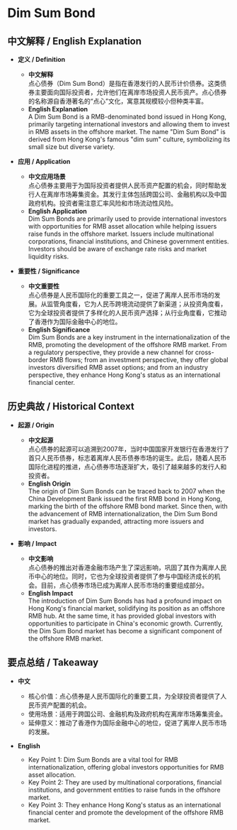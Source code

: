 # Dim Sum Bond

## 中文解释 / English Explanation

* **定义 / Definition**  
  - **中文解释**  
    点心债券（Dim Sum Bond）是指在香港发行的人民币计价债券。这类债券主要面向国际投资者，允许他们在离岸市场投资人民币资产。点心债券的名称源自香港著名的“点心”文化，寓意其规模较小但种类丰富。  
  - **English Explanation**  
    A Dim Sum Bond is a RMB-denominated bond issued in Hong Kong, primarily targeting international investors and allowing them to invest in RMB assets in the offshore market. The name "Dim Sum Bond" is derived from Hong Kong's famous "dim sum" culture, symbolizing its small size but diverse variety.

* **应用 / Application**  
  - **中文应用场景**  
    点心债券主要用于为国际投资者提供人民币资产配置的机会，同时帮助发行人在离岸市场筹集资金。其发行主体包括跨国公司、金融机构以及中国政府机构。投资者需注意汇率风险和市场流动性风险。  
  - **English Application**  
    Dim Sum Bonds are primarily used to provide international investors with opportunities for RMB asset allocation while helping issuers raise funds in the offshore market. Issuers include multinational corporations, financial institutions, and Chinese government entities. Investors should be aware of exchange rate risks and market liquidity risks.

* **重要性 / Significance**  
  - **中文重要性**  
    点心债券是人民币国际化的重要工具之一，促进了离岸人民币市场的发展。从监管角度看，它为人民币跨境流动提供了新渠道；从投资角度看，它为全球投资者提供了多样化的人民币资产选择；从行业角度看，它推动了香港作为国际金融中心的地位。  
  - **English Significance**  
    Dim Sum Bonds are a key instrument in the internationalization of the RMB, promoting the development of the offshore RMB market. From a regulatory perspective, they provide a new channel for cross-border RMB flows; from an investment perspective, they offer global investors diversified RMB asset options; and from an industry perspective, they enhance Hong Kong's status as an international financial center.

## 历史典故 / Historical Context

* **起源 / Origin**  
  - **中文起源**  
    点心债券的起源可以追溯到2007年，当时中国国家开发银行在香港发行了首只人民币债券，标志着离岸人民币债券市场的诞生。此后，随着人民币国际化进程的推进，点心债券市场逐渐扩大，吸引了越来越多的发行人和投资者。  
  - **English Origin**  
    The origin of Dim Sum Bonds can be traced back to 2007 when the China Development Bank issued the first RMB bond in Hong Kong, marking the birth of the offshore RMB bond market. Since then, with the advancement of RMB internationalization, the Dim Sum Bond market has gradually expanded, attracting more issuers and investors.

* **影响 / Impact**  
  - **中文影响**  
    点心债券的推出对香港金融市场产生了深远影响，巩固了其作为离岸人民币中心的地位。同时，它也为全球投资者提供了参与中国经济成长的机会。目前，点心债券市场已成为离岸人民币市场的重要组成部分。  
  - **English Impact**  
    The introduction of Dim Sum Bonds has had a profound impact on Hong Kong's financial market, solidifying its position as an offshore RMB hub. At the same time, it has provided global investors with opportunities to participate in China's economic growth. Currently, the Dim Sum Bond market has become a significant component of the offshore RMB market.

## 要点总结 / Takeaway

* **中文**  
  - 核心价值：点心债券是人民币国际化的重要工具，为全球投资者提供了人民币资产配置的机会。  
  - 使用场景：适用于跨国公司、金融机构及政府机构在离岸市场筹集资金。  
  - 延伸意义：推动了香港作为国际金融中心的地位，促进了离岸人民币市场的发展。  

* **English**  
  - Key Point 1: Dim Sum Bonds are a vital tool for RMB internationalization, offering global investors opportunities for RMB asset allocation.  
  - Key Point 2: They are used by multinational corporations, financial institutions, and government entities to raise funds in the offshore market.  
  - Key Point 3: They enhance Hong Kong's status as an international financial center and promote the development of the offshore RMB market.